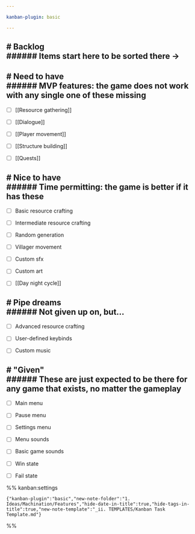 ```yaml
---

kanban-plugin: basic

---
```


## # Backlog<br>###### Items start here to be sorted there ->



## # Need to have<br>###### MVP features: the game does not work with any single one of these missing

- [ ] [[Resource gathering]]
- [ ] [[Dialogue]]
- [ ] [[Player movement]]
- [ ] [[Structure building]]
- [ ] [[Quests]]


## # Nice to have<br>###### Time permitting: the game is better if it has these

- [ ] Basic resource crafting
- [ ] Intermediate resource crafting
- [ ] Random generation
- [ ] Villager movement
- [ ] Custom sfx
- [ ] Custom art
- [ ] [[Day night cycle]]


## # Pipe dreams<br>###### Not given up on, but...

- [ ] Advanced resource crafting
- [ ] User-defined keybinds
- [ ] Custom music


## # "Given"<br>###### These are just expected to be there for any game that exists, no matter the gameplay

- [ ] Main menu
- [ ] Pause menu
- [ ] Settings menu
- [ ] Menu sounds
- [ ] Basic game sounds
- [ ] Win state
- [ ] Fail state




%% kanban:settings
```
{"kanban-plugin":"basic","new-note-folder":"1. Ideas/Machination/Features","hide-date-in-title":true,"hide-tags-in-title":true,"new-note-template":"_ii. TEMPLATES/Kanban Task Template.md"}
```
%%